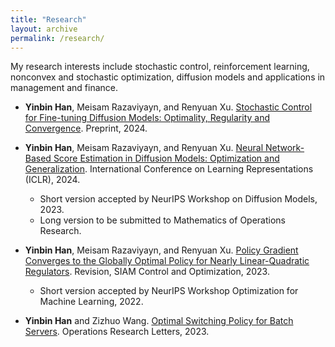 ```yaml
---
title: "Research"
layout: archive
permalink: /research/
---
```



My research interests include stochastic control, reinforcement learning, nonconvex and stochastic optimization, diffusion models and applications in management and finance.

* **Yinbin Han**, Meisam Razaviyayn, and Renyuan Xu. [Stochastic Control for Fine-tuning Diffusion Models: Optimality, Regularity and Convergence](https://arxiv.org/abs/2412.18164). Preprint, 2024.

* **Yinbin Han**, Meisam Razaviyayn, and Renyuan Xu. [Neural Network-Based Score Estimation in Diffusion Models: Optimization and Generalization](https://arxiv.org/abs/2401.15604). International Conference on Learning Representations (ICLR), 2024.
    * Short version accepted by  NeurIPS Workshop on Diffusion Models, 2023.
    * Long version to be submitted to Mathematics of Operations Research.

* **Yinbin Han**, Meisam Razaviyayn, and Renyuan Xu. [Policy Gradient Converges to the Globally Optimal Policy for Nearly Linear-Quadratic Regulators](https://arxiv.org/abs/2303.08431). Revision, SIAM Control and Optimization, 2023.
    * Short version accepted by NeurIPS Workshop Optimization for Machine Learning, 2022.
  
* **Yinbin Han** and Zizhuo Wang. [Optimal Switching Policy for Batch Servers](https://www.sciencedirect.com/science/article/abs/pii/S0167637723001578). Operations Research Letters, 2023.

